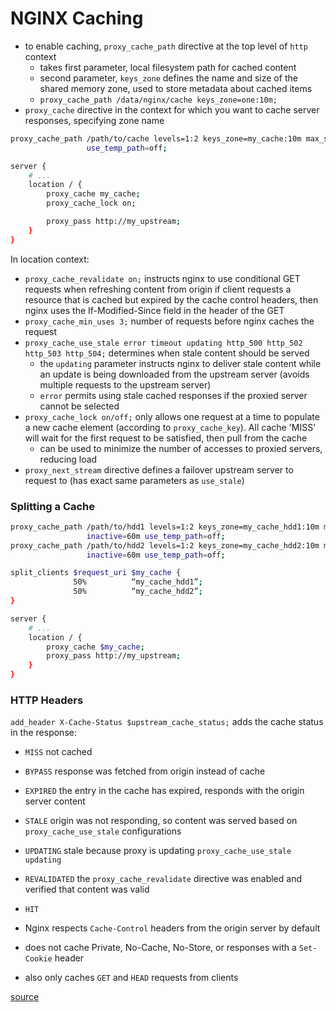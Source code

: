 # NGINX Caching
- to enable caching, `proxy_cache_path` directive at the top level of `http` context
  - takes first parameter, local filesystem path for cached content
  - second parameter, `keys_zone` defines the name and size of the shared memory zone, used to store metadata about cached items
  - `proxy_cache_path /data/nginx/cache keys_zone=one:10m;`
- `proxy_cache` directive in the context for which you want to cache server responses, specifying zone name

```sh
proxy_cache_path /path/to/cache levels=1:2 keys_zone=my_cache:10m max_size=10g inactive=60m
                 use_temp_path=off;

server {
    # ...
    location / {
        proxy_cache my_cache;
        proxy_cache_lock on;

        proxy_pass http://my_upstream;
    }
}
```
In location context:
- `proxy_cache_revalidate on;` instructs nginx to use conditional GET requests when refreshing content from origin if client requests a resource that is cached but expired by the cache control headers, then nginx uses the If-Modified-Since field in the header of the GET
- `proxy_cache_min_uses 3;` number of requests before nginx caches the request
- `proxy_cache_use_stale error timeout updating http_500 http_502 http_503 http_504;` determines when stale content should be served
  - the `updating` parameter instructs nginx to deliver stale content while an update is being downloaded from the upstream server (avoids multiple requests to the upstream server)
  - `error` permits using stale cached responses if the proxied server cannot be selected
- `proxy_cache_lock on/off;` only allows one request at a time to populate a new cache element (according to `proxy_cache_key`). All cache 'MISS' will wait for the first request to be satisfied, then pull from the cache
  - can be used to minimize the number of accesses to proxied servers, reducing load 
- `proxy_next_stream` directive defines a failover upstream server to request to (has exact same parameters as `use_stale`)

### Splitting a Cache
```sh
proxy_cache_path /path/to/hdd1 levels=1:2 keys_zone=my_cache_hdd1:10m max_size=10g 
                 inactive=60m use_temp_path=off;
proxy_cache_path /path/to/hdd2 levels=1:2 keys_zone=my_cache_hdd2:10m max_size=10g 
                 inactive=60m use_temp_path=off;

split_clients $request_uri $my_cache {
              50%          “my_cache_hdd1”;
              50%          “my_cache_hdd2”;
}

server {
    # ...
    location / {
        proxy_cache $my_cache;
        proxy_pass http://my_upstream;
    }
}
```

### HTTP Headers
`add_header X-Cache-Status $upstream_cache_status;` adds the cache status in the response:
- `MISS` not cached
- `BYPASS` response was fetched from origin instead of cache
- `EXPIRED` the entry in the cache has expired, responds with the origin server content
- `STALE` origin was not responding, so content was served based on `proxy_cache_use_stale` configurations
- `UPDATING` stale because proxy is updating `proxy_cache_use_stale updating`
- `REVALIDATED` the `proxy_cache_revalidate` directive was enabled and verified that content was valid
- `HIT`

- Nginx respects `Cache-Control` headers from the origin server by default
- does not cache Private, No-Cache, No-Store, or responses with a `Set-Cookie` header
- also only caches `GET` and `HEAD` requests from clients

[source](https://www.nginx.com/blog/nginx-caching-guide/)
